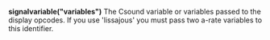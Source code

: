 **signalvariable("variables")** The Csound variable or variables passed to the display opcodes. If you use 'lissajous' you must pass two a-rate variables to this identifier. 